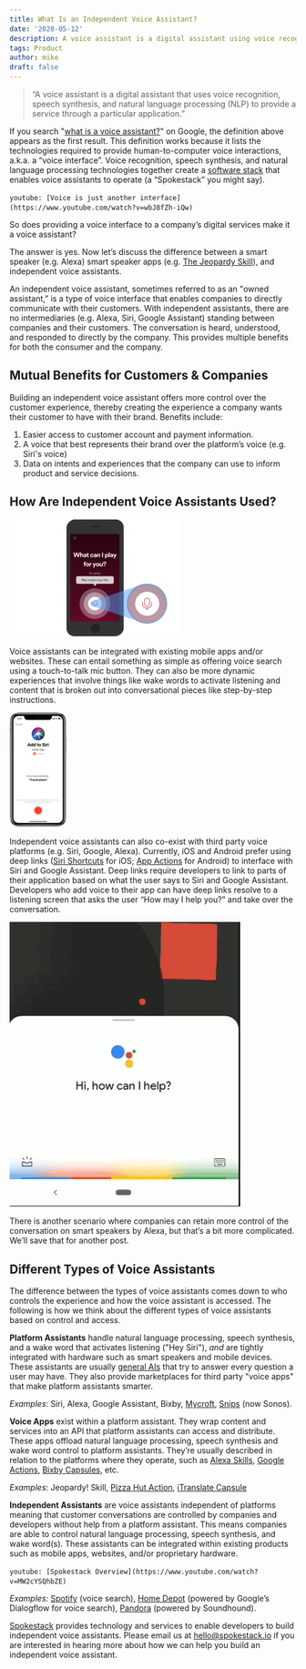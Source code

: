 ```yaml
---
title: What Is an Independent Voice Assistant?
date: '2020-05-12'
description: A voice assistant is a digital assistant using voice recognition, speech synthesis, and natural language processing (NLP) for service via an app.
tags: Product
author: mike
draft: false
---
```


> &ldquo;A voice assistant is a digital assistant that uses voice recognition, speech synthesis, and natural language processing (NLP) to provide a service through a particular application.&rdquo;

If you search "[what is a voice assistant?](https://www.google.com/search?q=what+is+a+voice+assistant)" on Google, the definition above appears as the first result. This definition works because it lists the technologies required to provide human-to-computer voice interactions, a.k.a. a “voice interface”. Voice recognition, speech synthesis, and natural language processing technologies together create a [software stack](https://en.wikipedia.org/wiki/Solution_stack) that enables voice assistants to operate (a “Spokestack” you might say).

`youtube: [Voice is just another interface](https://www.youtube.com/watch?v=wbJ8fZh-iQw)`

So does providing a voice interface to a company’s digital services make it a voice assistant?

The answer is yes. Now let’s discuss the difference between a smart speaker (e.g. Alexa) smart speaker apps (e.g. [The Jeopardy Skill](https://www.amazon.com/gp/product/B019G0M2WS)), and independent voice assistants.

An independent voice assistant, sometimes referred to as an "owned assistant,” is a type of voice interface that enables companies to directly communicate with their customers. With independent assistants, there are no intermediaries (e.g. Alexa, Siri, Google Assistant) standing between companies and their customers. The conversation is heard, understood, and responded to directly by the company. This provides multiple benefits for both the consumer and the company.

## Mutual Benefits for Customers & Companies

Building an independent voice assistant offers more control over the customer experience, thereby creating the experience a company wants their customer to have with their brand. Benefits include:

1. Easier access to customer account and payment information.
2. A voice that best represents their brand over the platform’s voice (e.g. Siri's voice)
3. Data on intents and experiences that the company can use to inform product and service decisions.

## How Are Independent Voice Assistants Used?

<div class="floating-image--left" style="width: 300px;"><img src="./image2.png" width="300" alt="What can I play for you?" /></div>

Voice assistants can be integrated with existing mobile apps and/or websites. These can entail something as simple as offering voice search using a touch-to-talk mic button. They can also be more dynamic experiences that involve things like wake words to activate listening and content that is broken out into conversational pieces like step-by-step instructions.

<div class="floating-image--right" style="width: 100px;"><img src="./image1.png" width="100" alt="Add to Siri" /></div>

Independent voice assistants can also co-exist with third party voice platforms (e.g. Siri, Google, Alexa). Currently, iOS and Android prefer using deep links ([Siri Shortcuts](https://support.apple.com/en-us/HT209055) for iOS; [App Actions](https://developers.google.com/assistant/app/overview) for Android) to interface with Siri and Google Assistant. Deep links require developers to link to parts of their application based on what the user says to Siri and Google Assistant. Developers who add voice to their app can have deep links resolve to a listening screen that asks the user “How may I help you?” and take over the conversation.

![screen capture of Google Assistant handing voice control to an app](../integrating-spokestack-google-app-actions-3/images/app-actions-demo.gif)

There is another scenario where companies can retain more control of the conversation on smart speakers by Alexa, but that’s a bit more complicated. We’ll save that for another post.

## Different Types of Voice Assistants

The difference between the types of voice assistants comes down to who controls the experience and how the voice assistant is accessed. The following is how we think about the different types of voice assistants based on control and access.

**Platform Assistants** handle natural language processing, speech synthesis, and a wake word that activates listening ("Hey Siri"), _and_ are tightly integrated with hardware such as smart speakers and mobile devices. These assistants are usually [general AIs](https://www.springboard.com/blog/narrow-vs-general-ai/) that try to answer every question a user may have. They also provide marketplaces for third party "voice apps" that make platform assistants smarter.

_Examples_: Siri, Alexa, Google Assistant, Bixby, [Mycroft](https://mycroft.ai/), [Snips](https://snips.ai/) (now Sonos).

**Voice Apps** exist within a platform assistant. They wrap content and services into an API that platform assistants can access and distribute. These apps offload natural language processing, speech synthesis and wake word control to platform assistants. They’re usually described in relation to the platforms where they operate, such as [Alexa Skills](https://www.amazon.com/alexa-skills/b?ie=UTF8&node=13727921011), [Google Actions](https://assistant.google.com/explore), [Bixby Capsules](https://www.samsung.com/us/explore/bixby/), etc.

_Examples_: Jeopardy! Skill, [Pizza Hut Action](https://assistant.google.com/services/a/uid/000000eab80a7f99), [iTranslate Capsule](https://www.itranslate.com/bixby)

**Independent Assistants** are voice assistants independent of platforms meaning that customer conversations are controlled by companies and developers without help from a platform assistant. This means companies are able to control natural language processing, speech synthesis, and wake word(s). These assistants can be integrated within existing products such as mobile apps, websites, and/or proprietary hardware.

`youtube: [Spokestack Overview](https://www.youtube.com/watch?v=MW2cYSQhbZE)`

_Examples:_ [Spotify](https://support.spotify.com/us/listen_everywhere/voice_assistants/spotify-voice/) (voice search), [Home Depot](https://corporate.homedepot.com/newsroom/5-technologies-changing-how-we-shop) (powered by Google’s Dialogflow for voice search), [Pandora](https://blog.soundhound.com/pandora-launches-voice-mode-in-mobile-app-powered-by-houndify-7d9091c66817) (powered by Soundhound).

[Spokestack](https://spokestack.io/) provides technology and services to enable developers to build independent voice assistants. Please email us at [hello@spokestack.io](mailto:hello@spokestack.io) if you are interested in hearing more about how we can help you build an independent voice assistant.
